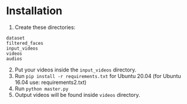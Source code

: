 # Installation
1. Create these directories: 
```
dataset
filtered_faces
input_videos
videos
audios
```
2. Put your videos inside the `input_videos` directory. 
3. Run `pip install -r requirements.txt` for Ubuntu 20.04 (for Ubuntu 16.04 use: requirements2.txt)
4. Run `python master.py`
5. Output videos will be found inside `videos` directory. 